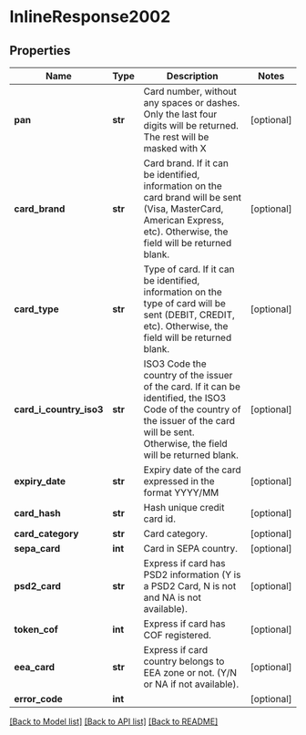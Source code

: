 # InlineResponse2002

## Properties
Name | Type | Description | Notes
------------ | ------------- | ------------- | -------------
**pan** | **str** | Card number, without any spaces or dashes. Only the last four digits will be returned. The rest will be masked with X | [optional] 
**card_brand** | **str** | Card brand. If it can be identified, information on the card brand will be sent (Visa, MasterCard, American Express, etc). Otherwise, the field will be returned blank. | [optional] 
**card_type** | **str** | Type of card. If it can be identified, information on the type of card will be sent (DEBIT, CREDIT, etc). Otherwise, the field will be returned blank. | [optional] 
**card_i_country_iso3** | **str** | ISO3 Code the country of the issuer of the card. If it can be identified, the ISO3 Code of the country of the issuer of the card will be sent. Otherwise, the field will be returned blank. | [optional] 
**expiry_date** | **str** | Expiry date of the card expressed in the format YYYY/MM | [optional] 
**card_hash** | **str** | Hash unique credit card id. | [optional] 
**card_category** | **str** | Card category. | [optional] 
**sepa_card** | **int** | Card in SEPA country. | [optional] 
**psd2_card** | **str** | Express if card has PSD2 information (Y is a PSD2 Card, N is not and NA is not available). | [optional] 
**token_cof** | **int** | Express if card has COF registered. | [optional] 
**eea_card** | **str** | Express if card country belongs to EEA zone or not. (Y/N or NA if not available). | [optional] 
**error_code** | **int** |  | [optional] 

[[Back to Model list]](../README.md#documentation-for-models) [[Back to API list]](../README.md#documentation-for-api-endpoints) [[Back to README]](../README.md)


